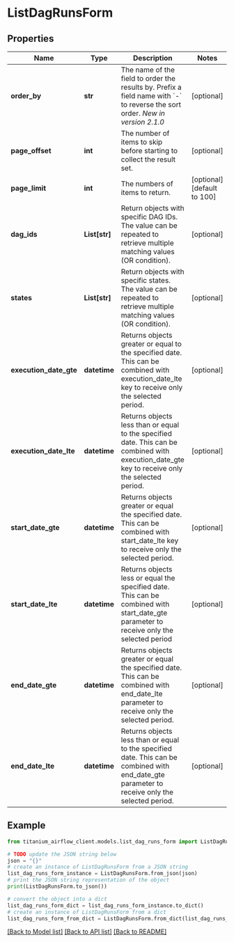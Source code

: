 # ListDagRunsForm


## Properties

Name | Type | Description | Notes
------------ | ------------- | ------------- | -------------
**order_by** | **str** | The name of the field to order the results by. Prefix a field name with &#x60;-&#x60; to reverse the sort order.  *New in version 2.1.0*  | [optional] 
**page_offset** | **int** | The number of items to skip before starting to collect the result set. | [optional] 
**page_limit** | **int** | The numbers of items to return. | [optional] [default to 100]
**dag_ids** | **List[str]** | Return objects with specific DAG IDs. The value can be repeated to retrieve multiple matching values (OR condition). | [optional] 
**states** | **List[str]** | Return objects with specific states. The value can be repeated to retrieve multiple matching values (OR condition). | [optional] 
**execution_date_gte** | **datetime** | Returns objects greater or equal to the specified date.  This can be combined with execution_date_lte key to receive only the selected period.  | [optional] 
**execution_date_lte** | **datetime** | Returns objects less than or equal to the specified date.  This can be combined with execution_date_gte key to receive only the selected period.  | [optional] 
**start_date_gte** | **datetime** | Returns objects greater or equal the specified date.  This can be combined with start_date_lte key to receive only the selected period.  | [optional] 
**start_date_lte** | **datetime** | Returns objects less or equal the specified date.  This can be combined with start_date_gte parameter to receive only the selected period  | [optional] 
**end_date_gte** | **datetime** | Returns objects greater or equal the specified date.  This can be combined with end_date_lte parameter to receive only the selected period.  | [optional] 
**end_date_lte** | **datetime** | Returns objects less than or equal to the specified date.  This can be combined with end_date_gte parameter to receive only the selected period.  | [optional] 

## Example

```python
from titanium_airflow_client.models.list_dag_runs_form import ListDagRunsForm

# TODO update the JSON string below
json = "{}"
# create an instance of ListDagRunsForm from a JSON string
list_dag_runs_form_instance = ListDagRunsForm.from_json(json)
# print the JSON string representation of the object
print(ListDagRunsForm.to_json())

# convert the object into a dict
list_dag_runs_form_dict = list_dag_runs_form_instance.to_dict()
# create an instance of ListDagRunsForm from a dict
list_dag_runs_form_from_dict = ListDagRunsForm.from_dict(list_dag_runs_form_dict)
```
[[Back to Model list]](../README.md#documentation-for-models) [[Back to API list]](../README.md#documentation-for-api-endpoints) [[Back to README]](../README.md)


